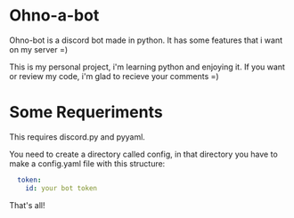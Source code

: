 # Ohno-a-bot
Ohno-bot is a discord bot made in python. It has some features that i want on my server =)

This is my personal project, i'm learning python and enjoying it. If you want or review my code, i'm glad to recieve your comments =)

# Some Requeriments

This requires discord.py and pyyaml.

You need to create a directory called config, in that directory you have to make a config.yaml file with this structure:

```yaml
  token:
    id: your bot token
```

That's all!
